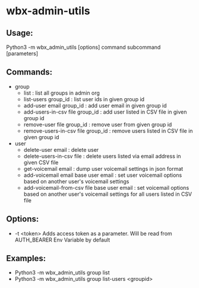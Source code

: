 # wbx-admin-utils

## Usage:
Python3 -m wbx_admin_utils [options] command subcommand [parameters]

## Commands:
- group
  - list : list all groups in admin org
  - list-users group_id : list user ids in given group id
  - add-user email group_id : add user email in given group id
  - add-users-in-csv file group_id : add user listed in CSV file in given group id
  - remove-user file group_id : remove user from given group id
  - remove-users-in-csv file group_id : remove users listed in CSV file in given group id
- user
   - delete-user email : delete user
   - delete-users-in-csv file : delete users listed via email address in given CSV file
   - get-voicemail email : dump user voicemail settings in json format
   - add-voicemail email base user email : set user voicemail options based on another user's voicemail settings
   - add-voicemail-from-csv file base user email : set voicemail options based on another user's voicemail settings for all users listed in CSV file 

## Options:
* -t \<token\> Adds access token as a parameter. Will be read from AUTH_BEARER Env Variable by default        

## Examples:
* Python3 -m wbx_admin_utils group list            
* Python3 -m wbx_admin_utils group list-users \<groupid\>